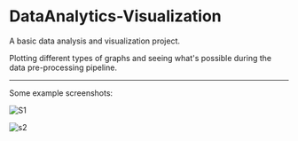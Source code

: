 # DataAnalytics-Visualization
A basic data analysis and visualization project.

Plotting different types of graphs and seeing what's possible during the data pre-processing pipeline.

-----------------------------------------

Some example screenshots:

![S1](https://user-images.githubusercontent.com/12728442/109750456-7df63b80-7c02-11eb-89f0-131f3db7a531.png)

![s2](https://user-images.githubusercontent.com/12728442/109750544-9ebe9100-7c02-11eb-9aa7-4ff171f610b5.png)


